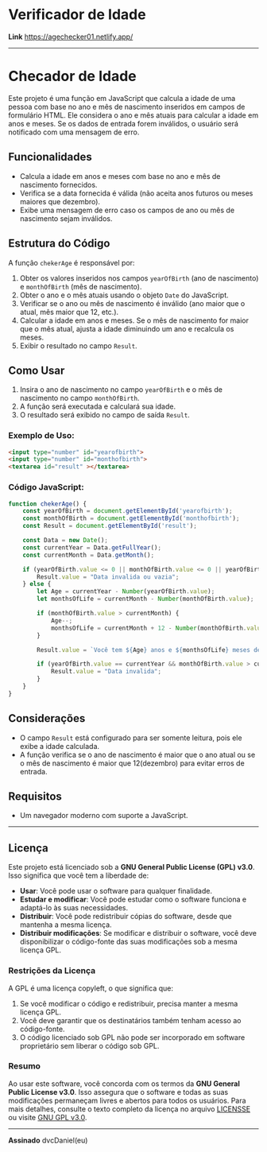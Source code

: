 # Verificador de Idade

**Link** https://agechecker01.netlify.app/

---

# Checador de Idade

Este projeto é uma função em JavaScript que calcula a idade de uma pessoa com base no ano e mês de nascimento inseridos em campos de formulário HTML. Ele considera o ano e mês atuais para calcular a idade em anos e meses. Se os dados de entrada forem inválidos, o usuário será notificado com uma mensagem de erro.

## Funcionalidades

- Calcula a idade em anos e meses com base no ano e mês de nascimento fornecidos.
- Verifica se a data fornecida é válida (não aceita anos futuros ou meses maiores que dezembro).
- Exibe uma mensagem de erro caso os campos de ano ou mês de nascimento sejam inválidos.

## Estrutura do Código

A função `chekerAge` é responsável por:

1. Obter os valores inseridos nos campos `yearOfBirth` (ano de nascimento) e `monthOfBirth` (mês de nascimento).
2. Obter o ano e o mês atuais usando o objeto `Date` do JavaScript.
3. Verificar se o ano ou mês de nascimento é inválido (ano maior que o atual, mês maior que 12, etc.).
4. Calcular a idade em anos e meses. Se o mês de nascimento for maior que o mês atual, ajusta a idade diminuindo um ano e recalcula os meses.
5. Exibir o resultado no campo `Result`.

## Como Usar

1. Insira o ano de nascimento no campo `yearOfBirth` e o mês de nascimento no campo `monthOfBirth`.
2. A função será executada e calculará sua idade.
3. O resultado será exibido no campo de saída `Result`.

### Exemplo de Uso:

```html
<input type="number" id="yearofbirth">
<input type="number" id="monthofbirth">
<textarea id="result" ></textarea>
```


### Código JavaScript:

```javascript
function chekerAge() {
    const yearOfBirth = document.getElementById('yearofbirth');
    const monthOfBirth = document.getElementById('monthofbirth');
    const Result = document.getElementById('result');

    const Data = new Date();
    const currentYear = Data.getFullYear();
    const currentMonth = Data.getMonth();

    if (yearOfBirth.value <= 0 || monthOfBirth.value <= 0 || yearOfBirth.value > currentYear || monthOfBirth.value > 12) {
        Result.value = "Data invalida ou vazia";
    } else {
        let Age = currentYear - Number(yearOfBirth.value);
        let monthsOfLife = currentMonth - Number(monthOfBirth.value);

        if (monthOfBirth.value > currentMonth) {
            Age--;
            monthsOfLife = currentMonth + 12 - Number(monthOfBirth.value);
        }

        Result.value = `Você tem ${Age} anos e ${monthsOfLife} meses de idade!`;

        if (yearOfBirth.value == currentYear && monthOfBirth.value > currentMonth) {
            Result.value = "Data invalida";
        }
    }
}
```

## Considerações

- O campo `Result` está configurado para ser somente leitura, pois ele exibe a idade calculada.
- A função verifica se o ano de nascimento é maior que o ano atual ou se o mês de nascimento é maior que 12(dezembro) para evitar erros de entrada.

## Requisitos

- Um navegador moderno com suporte a JavaScript.

---


## Licença

Este projeto está licenciado sob a **GNU General Public License (GPL) v3.0**. Isso significa que você tem a liberdade de:

- **Usar**: Você pode usar o software para qualquer finalidade.
- **Estudar e modificar**: Você pode estudar como o software funciona e adaptá-lo às suas necessidades.
- **Distribuir**: Você pode redistribuir cópias do software, desde que mantenha a mesma licença.
- **Distribuir modificações**: Se modificar e distribuir o software, você deve disponibilizar o código-fonte das suas modificações sob a mesma licença GPL.

### Restrições da Licença

A GPL é uma licença copyleft, o que significa que:

1. Se você modificar o código e redistribuir, precisa manter a mesma licença GPL.
2. Você deve garantir que os destinatários também tenham acesso ao código-fonte.
3. O código licenciado sob GPL não pode ser incorporado em software proprietário sem liberar o código sob GPL.

### Resumo

Ao usar este software, você concorda com os termos da **GNU General Public License v3.0**. Isso assegura que o software e todas as suas modificações permaneçam livres e abertos para todos os usuários. Para mais detalhes, consulte o texto completo da licença no arquivo [LICENSSE](LICENSE) ou visite [GNU GPL v3.0](https://www.gnu.org/licenses/gpl-3.0.html).

---

**Assinado** dvcDaniel(eu)
